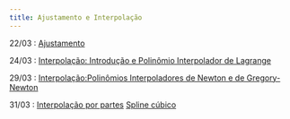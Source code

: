 ```yaml
---
title: Ajustamento e Interpolação
---
```


22/03
: [Ajustamento](https://youtu.be/-f3Oxt1dNEs)

24/03
: [Interpolação: Introdução e Polinômio Interpolador de Lagrange](https://youtu.be/vhVfhBO_7-4)

29/03
: [Interpolação:Polinômios Interpoladores de Newton e de Gregory-Newton](https://youtu.be/1Cc_aHZ4FHs)

31/03
: [Interpolação por partes](https://youtu.be/PDA5wEDVtM4)
[Spline cúbico](https://www.youtube.com/watch?v=B2M8P9vQUow&t=620s)


